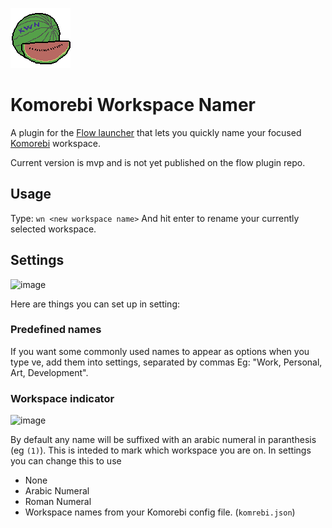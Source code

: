 ![Project logo. It's a pixel art picture of a watermelon with the letters KWN stenciled on it. Al done in the commodore 64 color palette](/Flow.Launcher.Plugin.KomorebiWorkspaceNamer/icon.png)

Komorebi Workspace Namer
==================

A plugin for the [Flow launcher](https://github.com/Flow-Launcher/Flow.Launcher) that lets you quickly name your focused [Komorebi](https://github.com/LGUG2Z/komorebi) workspace.

Current version is mvp and is not yet published on the flow plugin repo.

## Usage
Type: 
`wn <new workspace name>`
And hit enter to rename your currently selected workspace.

## Settings
![image](https://github.com/user-attachments/assets/2364cd91-c0bf-408e-bd1a-74dc838ed38d)

Here are things you can set up in setting:

### Predefined names

If you want some commonly used names to appear as options when you type ve, add them into settings, separated by commas
Eg: "Work, Personal, Art, Development".


### Workspace indicator
![image](https://github.com/user-attachments/assets/92cbdd90-5463-4fba-860e-0fdbe6501222)

By default any name will be suffixed with an arabic numeral in paranthesis (eg `(1)`). This is inteded to mark which workspace you are on. In settings you can change this to use
- None
- Arabic Numeral
- Roman Numeral
- Workspace names from your Komorebi config file. (`komrebi.json`)


